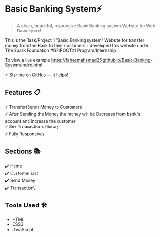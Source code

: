 # Basic Banking System⚡️ 
> A clean, beautiful, responsive Basic Banking system Website for Web Developers!

This is the Task/Project 1 "Basic Banking system" Website for transfer money from the Bank to  their customers. i developed this website under The Spark Foundation #GRIPOCT21 Program/Internship.

To view a live example https://faheemahemad25.github.io/Basic-Banking-System/index.html

:star: Star me on GitHub — it helps!

## Features 📋
⚡️ Transfer(Send) Money to Customers\
⚡️ After Sending the Money the money will be Decrease from bank's account and increase the customer \
⚡️ See Trnasactions History\
⚡️ Fully Responsive\


## Sections 📚
✔️ Home\
✔️ Customer List\
✔️ Send Money \
✔️ Transaction\

## Tools Used 🛠️
*  HTML
*  CSS3
*  JavaScript
